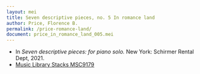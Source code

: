 ```yaml
---
layout: mei
title: Seven descriptive pieces, no. 5 In romance land
author: Price, Florence B.
permalink: /price-romance-land/
document: price_in_romance_land_005.mei
---
```


- In *Seven descriptive pieces: for piano solo.* New York: Schirmer Rental Dept, 2021.
- <a href="https://tufts-primo.hosted.exlibrisgroup.com/permalink/f/bnf7qa/01TUN_ALMA21281768780003851" target="_blank">Music Library Stacks MSC9179</a>
